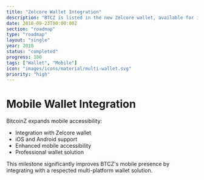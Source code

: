 ```yaml
---
title: "Zelcore Wallet Integration"
description: "BTCZ is listed in the new Zelcore wallet, available for iOS & Android"
date: 2018-09-23T00:00:00Z
section: "roadmap"
type: "roadmap"
layout: "single"
year: 2018
status: "completed"
progress: 100
tags: ["Wallet", "Mobile"]
icon: "images/icons/material/multi-wallet.svg"
priority: "high"
---
```


# Mobile Wallet Integration

BitcoinZ expands mobile accessibility:
- Integration with Zelcore wallet
- iOS and Android support
- Enhanced mobile accessibility
- Professional wallet solution

This milestone significantly improves BTCZ's mobile presence by integrating with a respected multi-platform wallet solution.
